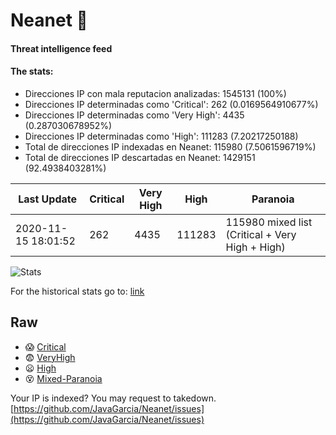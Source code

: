 # Neanet :hocho:
#### Threat intelligence feed
#### The stats:

- Direcciones IP con mala reputacion analizadas: 1545131 (100%)
- Direcciones IP determinadas como 'Critical':  262 (0.0169564910677%)
- Direcciones IP determinadas como 'Very High':  4435 (0.287030678952%)
- Direcciones IP determinadas como 'High':  111283 (7.20217250188)
- Total de direcciones IP indexadas en Neanet:  115980 (7.5061596719%)
- Total de direcciones IP descartadas en Neanet:  1429151 (92.4938403281%)

| Last Update | Critical | Very High | High | Paranoia |
| --- | --- | --- | --- | --- |
| 2020-11-15 18:01:52 | 262 | 4435 | 111283 | 115980 mixed list (Critical + Very High + High)|

![Stats](https://docs.google.com/spreadsheets/d/e/2PACX-1vSnaNMIXVabIpDJjufMlzH7poXnshF3mgd8Is1g9ytUEzVsP5my4Trn8f-xkoLLQ38xpL3HtmUexLo6/pubchart?oid=501124687&format=image)

For the historical stats go to: [link](/stats.csv)
## Raw
- :scream: [Critical](https://raw.githubusercontent.com/JavaGarcia/Neanet/master/blacklists/neanet_critical.txt)
- :fearful: [VeryHigh](https://raw.githubusercontent.com/JavaGarcia/Neanet/master/blacklists/neanet_veryHigh.txtt)
- :frowning: [High](https://raw.githubusercontent.com/JavaGarcia/Neanet/master/blacklists/neanet_high.txt)
- :dizzy_face: [Mixed-Paranoia](https://raw.githubusercontent.com/JavaGarcia/Neanet/master/blacklists/neanet_all.txt)


Your IP is indexed? You may request to takedown. [https://github.com/JavaGarcia/Neanet/issues](https://github.com/JavaGarcia/Neanet/issues)






















































































































































































































































































































































































































































































































































































































































































































































































































































































































































































































































































































































































































































































































































































































































































































































































































































































































































































































































































































































































































































































































































































































































